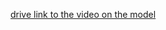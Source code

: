 [drive link to the video on the model](https://drive.google.com/file/d/1YxlIIOa1yKcaHPuACS1PiNti-9uzOb_n/view?usp=sharing)
